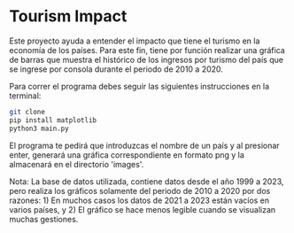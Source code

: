 # Tourism Impact

Este proyecto ayuda a entender el impacto que tiene el turismo en la economía de los países. Para este fin, tiene por función realizar una gráfica de barras que muestra el histórico de los ingresos por turismo del país que se ingrese por consola durante el periodo de 2010 a 2020.

Para correr el programa debes seguir las siguientes instrucciones en la terminal:

```sh
git clone
pip install matplotlib
python3 main.py
```
El programa te pedirá que introduzcas el nombre de un país y al presionar enter, generará una gráfica correspondiente en formato png y la almacenará en el directorio 'images'.


Nota: La base de datos utilizada, contiene datos desde el año 1999 a 2023, pero realiza los gráficos solamente del periodo de 2010 a 2020 por dos razones: 1) En muchos casos los datos de 2021 a 2023 están vacíos en varios países, y 2) El gráfico se hace menos legible cuando se visualizan muchas gestiones.